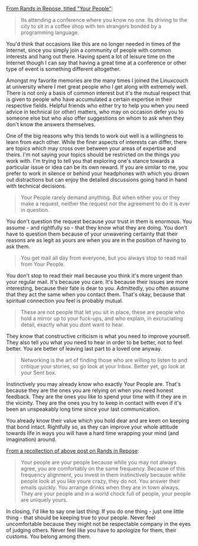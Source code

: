 [From Rands in Repose, titled "Your People"][1]:

   [1]: http://randsinrepose.com/archives/your-people/

> Its attending a conference where you know no one. Its driving to the city to sit in a coffee shop with ten strangers bonded by a programming language. 

You'd think that occasions like this are no longer needed in times of the Internet, since you simply join a community of people with common interests and hang out there. Having spent a lot of leisure time on the Internet though I can say that having a great time at a conference or other type of event is something different altogether.

Amongst my favorite memories are the many times I joined the Linuxcouch at university where I met great people who I get along with extremely well. There is not only a basis of common interest but it's the mutual respect that is given to people who have accumulated a certain expertise in their respective fields. Helpful friends who either try to help you when you need advice in technical (or other) matters, who may on occasion defer you to someone else but who also offer suggestions on whom to ask when they don't know the answers themselves.

One of the big reasons why this tends to work out well is a willingness to learn from each other. While the finer aspects of interests can differ, there are topics which may cross over between your areas of expertise and theirs. I'm not saying your topics should be restricted on the things you work with. I'm trying to tell you that exploring one's stance towards a particular issue or idea can be its own reward. If you are similar to me, you prefer to work in silence or behind your headphones with which you drown out distractions but can enjoy the detailed discussions going hand in hand with technical decisions.

> Your People rarely demand anything. But when either you or they make a request, neither the request nor the agreement to do it is ever in question. 

You don't question the request because your trust in them is enormous. You assume - and rightfully so - that they know what they are doing. You don't have to question them because of your unwavering certainty that their reasons are as legit as yours are when you are in the position of having to ask them.

> You get mail all day from everyone, but you always stop to read mail from Your People. 

You don't stop to read their mail because you think it's more urgent than your regular mail. It's because you care. It's because their issues are more interesting, because their fate is dear to you. Admittedly, you often assume that they act the same when you contact them. That's okay, because that spiritual connection you feel is probably mutual.

> These are not people that let you sit in place, these are people who hold a mirror up to your fuck-ups, and who explain, in excruciating detail, exactly what you dont want to hear. 

They know that constructive criticism is what you need to improve yourself. They also tell you what you need to hear in order to be better, not to feel better. You are better of leaving last part to a loved one anyway.

> Networking is the art of finding those who are willing to listen to and critique your stories, so go look at your Inbox. Better yet, go look at your Sent box. 

Instinctively you may already know who exactly Your People are. That's because they are the ones you are relying on when you need honest feedback. They are the ones you like to spend your time with if they are in the vicinity. They are the ones you try to keep in contact with even if it's been an unspeakably long time since your last communication.

You already know their value which you hold dear and are keen on keeping that bond intact. Rightfully so, as they can improve your whole attitude towards life in ways you will have a hard time wrapping your mind (and imagination) around.

[From a recollection of above post on Rands in Repose][2]:

   [2]: http://randsinrepose.com/links/2013/12/03/your-people-once-more/

> Your people are your people because while you may not always agree, you are comfortably on the same frequency. Because of this frequency alignment, you invest in them instinctively because while people look at you like youre crazy, they do not. You answer their emails quickly. You arrange drinks when they are in town always. They are your people and in a world chock full of people, your people are uniquely yours. 

In closing, I'd like to say one last thing: If you do one thing - just one little thing - that should be keeping true to your people. Never feel uncomfortable because they might not be respectable company in the eyes of judging others. Never feel like you have to apologize for them, their customs. You belong among them.
